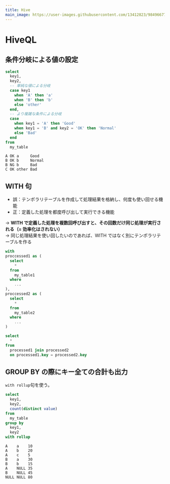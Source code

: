 ```yaml
---
title: Hive
main_image: https://user-images.githubusercontent.com/13412823/98496677-88707c00-2285-11eb-86bb-257fb07053e6.jpg
---
```


# HiveQL

## 条件分岐による値の設定

```sql
select
  key1,
  key2,
  -- 単純な値による分岐
  case key1
    when 'A' then 'a'
    when 'B' then 'b'
    else 'other'
  end,
  -- より複雑な条件による分岐
  case
    when key1 = 'A' then 'Good'
    when key1 = 'B' and key2 = 'OK' then 'Normal'
    else 'Bad'
  end
from
  my_table
```

```
A OK a     Good
B OK b     Normal
B NG b     Bad
C OK other Bad
```

## WITH 句

- 誤：テンポラリテーブルを作成して処理結果を格納し、何度も使い回せる機能
- 正：定義した処理を都度呼び出して実行できる機能

→ **WITH で定義した処理を複数回呼び出すと、その回数だけ同じ処理が実行される（= 効率化はされない）**  
→ 同じ処理結果を使い回したいのであれば、WITH ではなく別にテンポラリテーブルを作る

```sql
with
proccessed1 as (
  select
    *
  from
    my_table1
  where
    ...
),
proccessed2 as (
  select
    *
  from
    my_table2
  where
    ...
)

select
  *
from
  processed1 join processed2
  on processed1.key = processed2.key
```

## GROUP BY の際にキー全ての合計も出力

`with rollup`句を使う。

```sql
select
  key1,
  key2,
  count(distinct value)
from
  my_table
group by
  key1,
  key2
with rollup
```

```
A    a    10
A    b    20
A    c    5
B    a    30
B    b    15
A    NULL 35
B    NULL 45
NULL NULL 80
```
